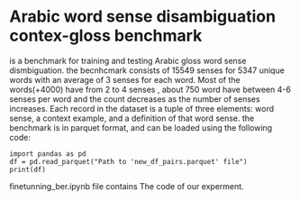 # Arabic word sense disambiguation contex-gloss benchmark

is a benchmark for training and testing Arabic gloss word sense dismbiguation.
the becnhcmark consists of 15549 senses for 5347 unique words with an average of 3 senses for each word. Most of the words(+4000) have from 2 to 4 senses , about 750 word have between 4-6 senses per word and the count decreases as the number of senses increases. Each record in the dataset is a tuple of three elements: word sense, a context example, and a definition of that word sense. 
the benchmark is in parquet format, and can be loaded using the following code:
```
import pandas as pd
df = pd.read_parquet("Path to 'new_df_pairs.parquet' file")
print(df)
```
finetunning_ber.ipynb file contains The code of our experment.
